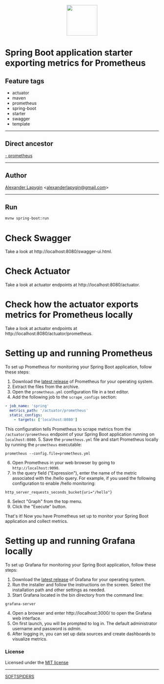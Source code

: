 <div align="center">
    <a href="https://github.com/softspiders/softspiders">
      <img src="https://avatars.githubusercontent.com/u/47006425?v=4"width="100" height="100"/>
    </a>
</div> 

# Spring Boot application starter exporting metrics for Prometheus


## Feature tags

- actuator
- maven
- prometheus
- spring-boot
- starter
- swagger
- template

---

## Direct ancestor

[- prometheus](https://github.com/AlexanderLapygin/spring-boot-actuator#readme)

---

## Author

[Alexander Lapygin](https://github.com/AlexanderLapygin) <<alexanderlapygin@gmail.com>>

---

## Run

```sh
mvnw spring-boot:run
```

# Check Swagger

Take a look at http://localhost:8080/swagger-ui.html.

# Check Actuator

Take a look at actuator endpoints at http://localhost:8080/actuator.

# Check how the actuator exports metrics for Prometheus locally

Take a look at actuator endpoints at http://localhost:8080/actuator/prometheus.

# Setting up and running Prometheus

To set up Prometheus for monitoring your Spring Boot application, follow these steps:

1. Download the [latest release](https://prometheus.io/download/) of Prometheus for your operating system.
2. Extract the files from the archive.
3. Open the `prometheus.yml` configuration file in a text editor.
4. Add the following job to the `scrape_configs` section:
```yaml
- job_name: 'spring'
  metrics_path: '/actuator/prometheus'
  static_configs:
    - targets: ['localhost:8080']
```
This configuration tells Prometheus to scrape metrics from the `/actuator/prometheus` endpoint of your Spring Boot application running on `localhost:8080`.
5. Save the `prometheus.yml` file and start Prometheus locally by running the `prometheus` executable:
```shell
prometheus --config.file=prometheus.yml
```
6. Open Prometheus in your web browser by going to `http://localhost:9090`.
7. In the query field ("Expression"), enter the name of the metric associated with the /hello query. For example, if you used the following configuration to enable /hello monitoring:
```
http_server_requests_seconds_bucket{uri="/hello"}
```
8. Select "Graph" from the top menu.
9. Click the "Execute" button.

That's it! Now you have Prometheus set up to monitor your Spring Boot application and collect metrics.

# Setting up and running Grafana locally

To set up Grafana for monitoring your Spring Boot application, follow these steps:

1. Download the [latest release](https://grafana.com/grafana/download) of Grafana for your operating system.
2. Run the installer and follow the instructions on the screen. Select the installation path and other settings as needed.
3. Start Grafana located in the bin directory from the command line:
```sh
grafana-server
```
4. Open a browser and enter http://localhost:3000/ to open the Grafana web interface.
5. On first launch, you will be prompted to log in. The default administrator username and password is *admin*.
6. After logging in, you can set up data sources and create dashboards to visualize metrics.

### License

Licensed under the [MIT license](./LICENSE)

---

[SOFTSPIDERS](https://github.com/softspiders/softspiders)
